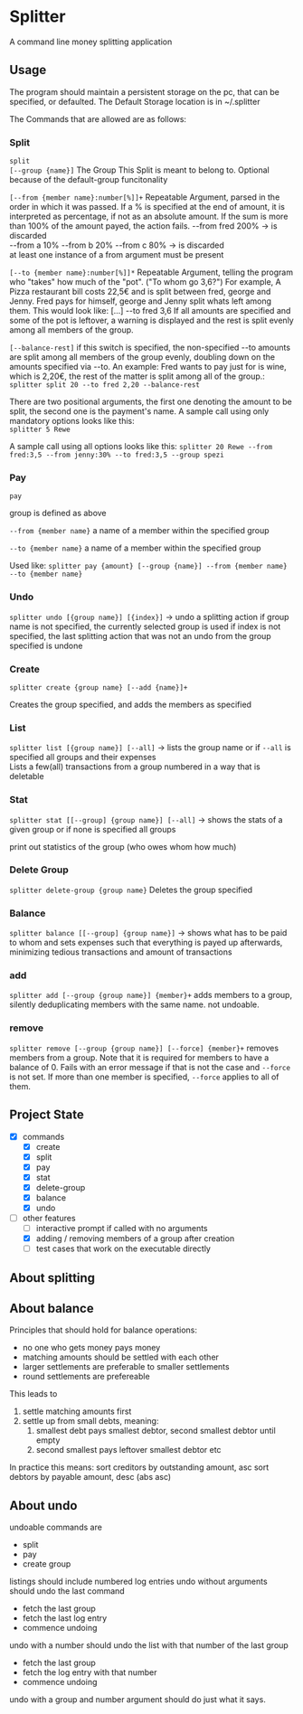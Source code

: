 # Splitter

A command line money splitting application

## Usage

The program should maintain a persistent storage on the pc, that can be specified, or defaulted.
The Default Storage location is in  ~/.splitter

The Commands that are allowed are as follows:

### Split

`split`  
`[--group {name}]` The Group This Split is meant to belong to. Optional because of the default-group funcitonality

`[--from {member name}:number[%]]+` Repeatable Argument, parsed in the order in which it was passed.
If a % is specified at the end of amount, it is interpreted as percentage, if not as an absolute amount.
If the sum is more than 100% of the amount payed, the action fails.
--from fred 200% -> is discarded  
--from a 10% --from b 20% --from c 80% -> is discarded  
at least one instance of a from argument must be present

`[--to {member name}:number[%]]*` Repeatable Argument, telling the program who "takes" how much of the "pot".
("To whom go 3,6?")
For example, A Pizza restaurant bill costs 22,5€ and is split between fred, george and Jenny.
Fred pays for himself, george and Jenny split whats left among them.
This would look like: [...] --to fred 3,6
If all amounts are specified and some of the pot is leftover, a warning is displayed and the rest is split evenly
among all members of the group.

`[--balance-rest]` if this switch is specified, the non-specified --to amounts are split among all members of the
group
evenly, doubling down on the amounts specified via --to.
An example: Fred wants to pay just for is wine, which is 2,20€, the rest of the matter is split among all of the
group.:  
`splitter split 20 --to fred 2,20 --balance-rest`

There are two positional arguments, the first one denoting the amount to be split, the second one is the payment's name.
A sample call using only mandatory options looks like this:  
`splitter 5 Rewe`

A sample call using all options looks like this:
`splitter 20 Rewe --from fred:3,5 --from jenny:30% --to fred:3,5 --group spezi`

### Pay

`pay`

group is defined as above

`--from {member name}` a name of a member within the specified group

`--to {member name}` a name of a member within the specified group

Used like:
`splitter pay {amount} [--group {name}] --from {member name} --to {member name}`

### Undo

`splitter undo [{group name}] [{index}]` -> undo a splitting action if group name is not specified, the currently
selected group is used if index is not specified, the last splitting action that was not an undo from the group
specified is undone

### Create

`splitter create {group name} [--add {name}]+`

Creates the group specified, and adds the members as specified

### List

`splitter list [{group name}] [--all]` -> lists the group name or if `--all` is specified all groups and their
expenses  
Lists a few(all) transactions from a group numbered in a way that is deletable

### Stat

`splitter stat [[--group] {group name}] [--all]` -> shows the stats of a given group or if none is specified all groups

print out statistics of the group (who owes whom how much)

### Delete Group

`splitter delete-group {group name}`
Deletes the group specified

### Balance

`splitter balance [[--group] {group name}]` ->
shows what has to be paid to whom and sets expenses such that everything
is payed up afterwards, minimizing tedious transactions and amount of transactions

### add
`splitter add [--group {group name}] {member}+`
adds members to a group, silently deduplicating members with the same name.
not undoable.

### remove
`splitter remove [--group {group name}] [--force] {member}+`
removes members from a group.
Note that it is required for members to have a balance of 0.
Fails with an error message if that is not the case and `--force` is not set.
If more than one member is specified, `--force` applies to all of them.

## Project State

- [x] commands
    - [x] create
    - [x] split
    - [x] pay
    - [x] stat
    - [x] delete-group
    - [x] balance
    - [x] undo
- [ ] other features
    - [ ] interactive prompt if called with no arguments
    - [x] adding / removing members of a group after creation
    - [ ] test cases that work on the executable directly

## About splitting

## About balance

Principles that should hold for balance operations:

- no one who gets money pays money
- matching amounts should be settled with each other
- larger settlements are preferable to smaller settlements
- round settlements are prefereable

This leads to

1. settle matching amounts first
2. settle up from small debts, meaning:
    1. smallest debt pays smallest debtor, second smallest debtor until empty
    2. second smallest pays leftover smallest debtor etc

In practice this means:
sort creditors by outstanding amount, asc
sort debtors by payable amount, desc (abs asc)

## About undo
undoable commands are
- split
- pay
- create group

listings should include numbered log entries
undo without arguments should undo the last command

- fetch the last group
- fetch the last log entry
- commence undoing

undo with a number should undo the list with that number of the last group

- fetch the last group
- fetch the log entry with that number
- commence undoing

undo with a group and number argument should do just what it says.